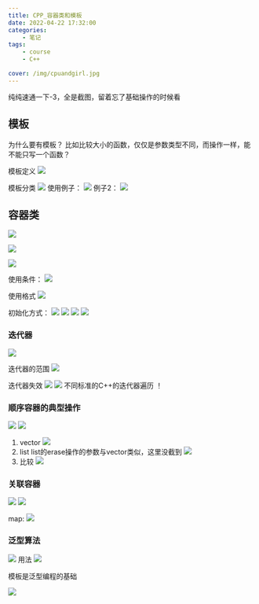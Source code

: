 ```yaml
---
title: CPP_容器类和模板
date: 2022-04-22 17:32:00
categories:
	- 笔记
tags:
	- course
	- C++

cover: /img/cpuandgirl.jpg
---
```


纯纯速通一下-3，全是截图，留着忘了基础操作的时候看

## 模板

为什么要有模板？
比如比较大小的函数，仅仅是参数类型不同，而操作一样，能不能只写一个函数？

模板定义
![](https://api2.mubu.com/v3/document_image/63229055-16fb-4237-821a-750f793ce906-16175743.jpg)

模板分类
![](https://api2.mubu.com/v3/document_image/8a649085-a9a2-46cd-bd88-83c418baddc2-16175743.jpg)
使用例子：
![](https://api2.mubu.com/v3/document_image/fe2eaa0b-d5fb-4a43-97d0-3d071ed9f103-16175743.jpg)
例子2：
![](https://api2.mubu.com/v3/document_image/5b47f3d4-9855-45f9-8b66-2b36938ff18f-16175743.jpg)

## 容器类

![](https://api2.mubu.com/v3/document_image/d5499771-36c0-4c5b-95f8-b371bab6f55a-16175743.jpg)

![](https://api2.mubu.com/v3/document_image/d74c7e2e-0031-478a-98d2-ebc0b013356f-16175743.jpg)

![](https://api2.mubu.com/v3/document_image/715754da-d46e-436c-9279-293b7ccdde99-16175743.jpg)

使用条件：
![](https://api2.mubu.com/v3/document_image/04b709f7-45d7-4f50-8b0d-c0dc3a1dd478-16175743.jpg)

使用格式
![](https://api2.mubu.com/v3/document_image/911599db-e41f-4eab-9ef7-78f7aab5f297-16175743.jpg)

初始化方式：
![](https://api2.mubu.com/v3/document_image/77d9cb0b-d50f-4ca3-82a6-844be0582c1b-16175743.jpg)
![](https://api2.mubu.com/v3/document_image/b6db9fe6-4faf-41aa-a7c2-a52a2aaf9029-16175743.jpg)
![](https://api2.mubu.com/v3/document_image/0fdd07cd-813a-4190-9bee-6c6c8fb03941-16175743.jpg)
![](https://api2.mubu.com/v3/document_image/8d434ba7-9a65-4cfc-a6ea-ae94736a8893-16175743.jpg)


### 迭代器

![](https://api2.mubu.com/v3/document_image/9b589e00-7f69-4393-932b-ec079764afa2-16175743.jpg)

迭代器的范围
![](https://api2.mubu.com/v3/document_image/b8073103-2d90-46bb-8443-7a853d92cce8-16175743.jpg)

迭代器失效
![](https://api2.mubu.com/v3/document_image/0d66ce77-28ab-4460-b308-469981a67987-16175743.jpg)
![](https://api2.mubu.com/v3/document_image/7d05d222-5e5e-4873-8dbb-e253bb724e84-16175743.jpg)
不同标准的C++的迭代器遍历
！[](https://api2.mubu.com/v3/document_image/727574aa-ef3b-4dc9-9a47-a7d2d761f12a-16175743.jpg)

### 顺序容器的典型操作

![](https://api2.mubu.com/v3/document_image/ac2fc968-1f95-4ed9-a99f-ef026a32d566-16175743.jpg)
![](https://api2.mubu.com/v3/document_image/ae5b3b87-2df3-48eb-9def-aff039ea8746-16175743.jpg)

1. vector
   ![](https://api2.mubu.com/v3/document_image/4b87d4d4-55c1-4f3c-b1da-ba5f6a3ced25-16175743.jpg)
2. list
   list的erase操作的参数与vector类似，这里没截到
   ![](https://api2.mubu.com/v3/document_image/e86767e6-b274-4100-ace0-1ab0bc2922a1-16175743.jpg)
3. 比较
   ![](https://api2.mubu.com/v3/document_image/a0cbe200-e687-475f-ba2a-93183c68f2ed-16175743.jpg)

### 关联容器

![](https://api2.mubu.com/v3/document_image/515e9d9d-2735-4f1a-be29-5ac5823e5a05-16175743.jpg)
![](https://api2.mubu.com/v3/document_image/26ab10b8-d08f-4186-b8d8-661b8b20d372-16175743.jpg)

map:
![](https://api2.mubu.com/v3/document_image/9cfa2a79-901f-47ab-b5c3-8eba59d58bf9-16175743.jpg)

### 泛型算法

![](https://api2.mubu.com/v3/document_image/2cf1a1b7-abbf-457d-9e76-34b384383ad6-16175743.jpg)
用法
![](https://api2.mubu.com/v3/document_image/cce292c3-6fa2-4edc-a90d-ed92b3a31fcb-16175743.jpg)

模板是泛型编程的基础

![](https://api2.mubu.com/v3/document_image/8c1036c4-842f-4972-ada3-d0926aa47927-16175743.jpg)
